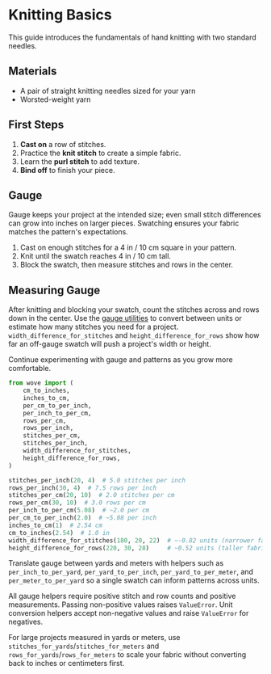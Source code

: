 # Knitting Basics

This guide introduces the fundamentals of hand knitting with two
standard needles.

## Materials
- A pair of straight knitting needles sized for your yarn
- Worsted-weight yarn

## First Steps
1. **Cast on** a row of stitches.
2. Practice the **knit stitch** to create a simple fabric.
3. Learn the **purl stitch** to add texture.
4. **Bind off** to finish your piece.

## Gauge

Gauge keeps your project at the intended size; even small stitch differences
can grow into inches on larger pieces. Swatching ensures your fabric matches
the pattern's expectations.

1. Cast on enough stitches for a 4 in / 10 cm square in your pattern.
2. Knit until the swatch reaches 4 in / 10 cm tall.
3. Block the swatch, then measure stitches and rows in the center.

## Measuring Gauge

After knitting and blocking your swatch, count the stitches across and rows
down in the center. Use the [gauge utilities](gauge.md) to convert between
units or estimate how many stitches you need for a project.
`width_difference_for_stitches` and `height_difference_for_rows` show how far an
off-gauge swatch will push a project's width or height.

Continue experimenting with gauge and patterns as you grow more comfortable.

```python
from wove import (
    cm_to_inches,
    inches_to_cm,
    per_cm_to_per_inch,
    per_inch_to_per_cm,
    rows_per_cm,
    rows_per_inch,
    stitches_per_cm,
    stitches_per_inch,
    width_difference_for_stitches,
    height_difference_for_rows,
)

stitches_per_inch(20, 4)  # 5.0 stitches per inch
rows_per_inch(30, 4)  # 7.5 rows per inch
stitches_per_cm(20, 10)  # 2.0 stitches per cm
rows_per_cm(30, 10)  # 3.0 rows per cm
per_inch_to_per_cm(5.08)  # ~2.0 per cm
per_cm_to_per_inch(2.0)  # ~5.08 per inch
inches_to_cm(1)  # 2.54 cm
cm_to_inches(2.54)  # 1.0 in
width_difference_for_stitches(180, 20, 22)  # ~-0.82 units (narrower fabric)
height_difference_for_rows(220, 30, 28)     # ~0.52 units (taller fabric)
```

Translate gauge between yards and meters with helpers such as
`per_inch_to_per_yard`, `per_yard_to_per_inch`, `per_yard_to_per_meter`, and
`per_meter_to_per_yard` so a single swatch can inform patterns across units.

All gauge helpers require positive stitch and row counts and positive
measurements. Passing non-positive values raises ``ValueError``.
Unit conversion helpers accept non-negative values and raise
``ValueError`` for negatives.

For large projects measured in yards or meters, use
``stitches_for_yards``/``stitches_for_meters`` and
``rows_for_yards``/``rows_for_meters`` to scale your fabric without converting
back to inches or centimeters first.
